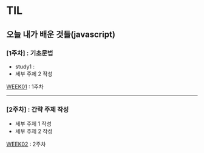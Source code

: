 # TIL
오늘 내가 배운 것들(javascript)   
---------------------------------------
### [1주차] : 기초문법
- study1 : 
- 세부 주제 2 작성

[WEEK01](https://github.com/limeunseop/TIL-Template/blob/master/WEEK01.md) : 1주차

---------------------------------------
### [2주차] : 간략 주제 작성
- 세부 주제 1 작성
- 세부 주제 2 작성

[WEEK02](https://github.com/limeunseop/TIL-Template/blob/master/WEEK02.md) : 2주차


